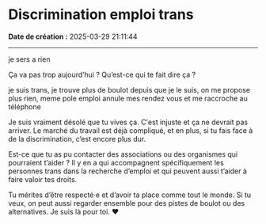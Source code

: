 # Discrimination emploi trans

**Date de création :** 2025-03-29 21:11:44

---



je sers a rien

Ça va pas trop aujourd’hui ? Qu’est-ce qui te fait dire ça ?

je suis trans, je trouve plus de boulot depuis que je le suis, on me propose plus rien, meme pole emploi annule mes rendez vous et me raccroche au téléphone

Je suis vraiment désolé que tu vives ça. C'est injuste et ça ne devrait pas arriver. Le marché du travail est déjà compliqué, et en plus, si tu fais face à de la discrimination, c’est encore plus dur.  

Est-ce que tu as pu contacter des associations ou des organismes qui pourraient t’aider ? Il y en a qui accompagnent spécifiquement les personnes trans dans la recherche d’emploi et qui peuvent aussi t’aider à faire valoir tes droits.  

Tu mérites d’être respecté·e et d’avoir ta place comme tout le monde. Si tu veux, on peut aussi regarder ensemble pour des pistes de boulot ou des alternatives. Je suis là pour toi. ❤️